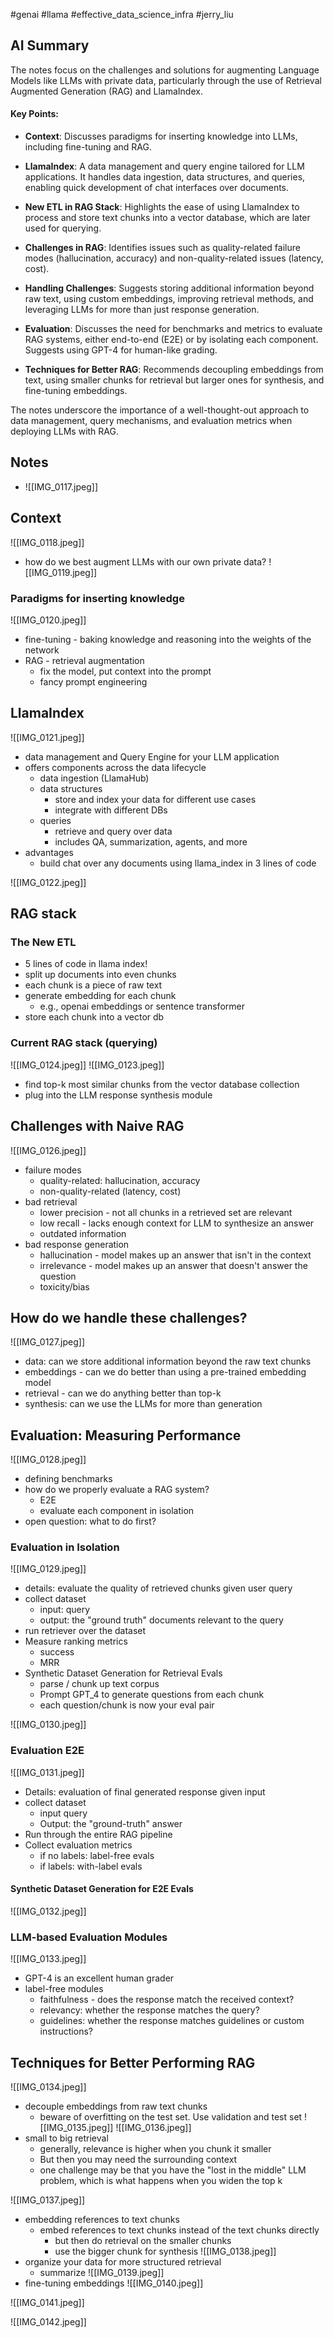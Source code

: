 #genai #llama #effective_data_science_infra #jerry_liu 

## AI Summary

The notes focus on the challenges and solutions for augmenting Language Models like LLMs with private data, particularly through the use of Retrieval Augmented Generation (RAG) and LlamaIndex.

#### Key Points:

- **Context**: Discusses paradigms for inserting knowledge into LLMs, including fine-tuning and RAG.
    
- **LlamaIndex**: A data management and query engine tailored for LLM applications. It handles data ingestion, data structures, and queries, enabling quick development of chat interfaces over documents.
    
- **New ETL in RAG Stack**: Highlights the ease of using LlamaIndex to process and store text chunks into a vector database, which are later used for querying.
    
- **Challenges in RAG**: Identifies issues such as quality-related failure modes (hallucination, accuracy) and non-quality-related issues (latency, cost).
    
- **Handling Challenges**: Suggests storing additional information beyond raw text, using custom embeddings, improving retrieval methods, and leveraging LLMs for more than just response generation.
    
- **Evaluation**: Discusses the need for benchmarks and metrics to evaluate RAG systems, either end-to-end (E2E) or by isolating each component. Suggests using GPT-4 for human-like grading.
    
- **Techniques for Better RAG**: Recommends decoupling embeddings from text, using smaller chunks for retrieval but larger ones for synthesis, and fine-tuning embeddings.
    

The notes underscore the importance of a well-thought-out approach to data management, query mechanisms, and evaluation metrics when deploying LLMs with RAG.

## Notes

- ![[IMG_0117.jpeg]]

## Context

 ![[IMG_0118.jpeg]]
- how do we best augment LLMs with our own private data?
![[IMG_0119.jpeg]]
### Paradigms for inserting knowledge

 ![[IMG_0120.jpeg]]

- fine-tuning - baking knowledge and reasoning into the weights of the network
- RAG - retrieval augmentation
	- fix the model, put context into the prompt
	- fancy prompt engineering

## LlamaIndex

 ![[IMG_0121.jpeg]]

- data management and Query Engine for your LLM application
- offers components across the data lifecycle
	- data ingestion (LlamaHub)
	- data structures
		- store and index your data for different use cases 
		- integrate with different DBs
	- queries
		- retrieve and query over data
		- includes QA, summarization, agents, and more
- advantages
	- build chat over any documents using llama_index in 3 lines of code

 ![[IMG_0122.jpeg]]
## RAG stack

### The New ETL

- 5 lines of code in llama index!
- split up documents into even chunks
- each chunk is a piece of raw text
- generate embedding for each chunk
	- e.g., openai embeddings or sentence transformer
- store each chunk into a vector db

### Current RAG stack (querying)

 ![[IMG_0124.jpeg]]
 ![[IMG_0123.jpeg]]

- find top-k most similar chunks from the vector database collection
- plug into the LLM response synthesis module


## Challenges with Naive RAG

 ![[IMG_0126.jpeg]]

- failure modes
	- quality-related: hallucination, accuracy
	- non-quality-related (latency, cost)
- bad retrieval
	- lower precision - not all chunks in a retrieved set are relevant
	- low recall - lacks enough context for LLM to synthesize an answer
	- outdated information 
- bad response generation
	- hallucination - model makes up an answer that isn't in the context
	- irrelevance - model makes up an answer that doesn't answer the question
	- toxicity/bias 

## How do we handle these challenges?

 ![[IMG_0127.jpeg]]

- data: can we store additional information beyond the raw text chunks
- embeddings - can we do better than using a pre-trained embedding model
- retrieval - can we do anything better than top-k
- synthesis: can we use the LLMs for more than generation

## Evaluation: Measuring Performance

 ![[IMG_0128.jpeg]]

- defining benchmarks
- how do we properly evaluate a RAG system?
	- E2E
	- evaluate each component in isolation
- open question: what to do first?

### Evaluation in Isolation

 ![[IMG_0129.jpeg]]

- details: evaluate the quality of retrieved chunks given user query
- collect dataset
	- input: query
	- output: the "ground truth" documents relevant to the query
- run retriever over the dataset
- Measure ranking metrics
	- success
	- MRR
- Synthetic Dataset Generation for Retrieval Evals
	- parse / chunk up text corpus
	- Prompt GPT_4 to generate questions from each chunk
	- each question/chunk is now your eval pair

 ![[IMG_0130.jpeg]]
### Evaluation E2E

![[IMG_0131.jpeg]]

- Details: evaluation of final generated response given input
- collect dataset
	- input query
	- Output: the "ground-truth" answer
- Run through the entire RAG pipeline
- Collect evaluation metrics
	- if no labels: label-free evals
	- if labels: with-label evals

#### Synthetic Dataset Generation for E2E Evals
![[IMG_0132.jpeg]]
### LLM-based Evaluation Modules

![[IMG_0133.jpeg]]

- GPT-4 is an excellent human grader
- label-free modules
	- faithfulness - does the response match the received context?
	- relevancy: whether the response matches the query?
	- guidelines: whether the response matches guidelines or custom instructions?

## Techniques for Better Performing RAG

![[IMG_0134.jpeg]]
- decouple embeddings from raw text chunks
	- beware of overfitting on the test set. Use validation and test set
![[IMG_0135.jpeg]]
![[IMG_0136.jpeg]]
- small to big retrieval
	- generally, relevance is higher when you chunk it smaller
	- But then you may need the surrounding context 
	- one challenge may be that you have the "lost in the middle" LLM problem, which is what happens when you widen the top k

![[IMG_0137.jpeg]]
- embedding references to text chunks
	- embed references to text chunks instead of the text chunks directly
		- but then do retrieval on the smaller chunks
		- use the bigger chunk for synthesis
![[IMG_0138.jpeg]]
- organize your data for more structured retrieval
	- summarize
![[IMG_0139.jpeg]]
- fine-tuning embeddings
![[IMG_0140.jpeg]]


![[IMG_0141.jpeg]]

![[IMG_0142.jpeg]]
